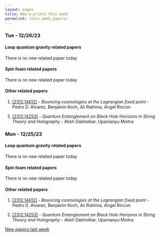 ```yaml
---
layout: pages
title: New e-prints this week
permalink: /this_week_papers/
---
```




### Tue - 12/26/23

#### Loop quantum gravity related papers

There is no new related paper today 

#### Spin foam related papers

There is no new related paper today 



#### Other related papers

1. [[2312.14612]](https://arxiv.org/abs/2312.14612) - *Bouncing cosmologies at the Lagrangian fixed point* - Pedro D. Alvarez, Benjamin Koch, Ali Riahinia, Angel Rincon

1. [[2312.14253]](https://arxiv.org/abs/2312.14253) - *Quantum Entanglement on Black Hole Horizons in String Theory and  Holography* - Atish Dabholkar, Upamanyu Moitra



### Mon - 12/25/23

#### Loop quantum gravity related papers

There is no new related paper today 

#### Spin foam related papers

There is no new related paper today 



#### Other related papers

1. [[2312.14612]](https://arxiv.org/abs/2312.14612) - *Bouncing cosmologies at the Lagrangian fixed point* - Pedro D. Alvarez, Benjamin Koch, Ali Riahinia, Angel Rincon

1. [[2312.14253]](https://arxiv.org/abs/2312.14253) - *Quantum Entanglement on Black Hole Horizons in String Theory and  Holography* - Atish Dabholkar, Upamanyu Moitra






[New papers last week]({{site.url}}/archived/weekly/pre-prints/2023/12/25/archived_weekly_papers.html)